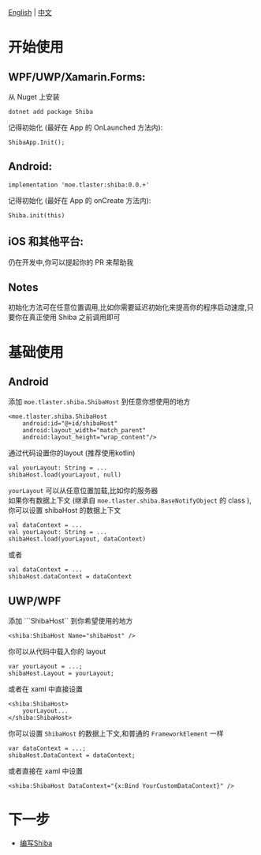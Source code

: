 [English](GettingStart.md) | [中文](GettingStart.zh.md)  
# 开始使用

## WPF/UWP/Xamarin.Forms:
从 Nuget 上安装
```
dotnet add package Shiba
```
记得初始化 (最好在 App 的 OnLaunched 方法内):  
```
ShibaApp.Init();
```

## Android:
```
implementation 'moe.tlaster:shiba:0.0.+'
```
记得初始化 (最好在 App 的 onCreate 方法内):  
```
Shiba.init(this)
```
## iOS 和其他平台:
仍在开发中,你可以提起你的 PR 来帮助我

## Notes
初始化方法可在任意位置调用,比如你需要延迟初始化来提高你的程序启动速度,只要你在真正使用 Shiba 之前调用即可

# 基础使用

## Android
添加 ```moe.tlaster.shiba.ShibaHost``` 到任意你想使用的地方
```
<moe.tlaster.shiba.ShibaHost
    android:id="@+id/shibaHost"
    android:layout_width="match_parent"
    android:layout_height="wrap_content"/>
```
通过代码设置你的layout (推荐使用kotlin)
```
val yourLayout: String = ...
shibaHost.load(yourLayout, null)
```
```yourLayout``` 可以从任意位置加载,比如你的服务器  
如果你有数据上下文 (继承自 ```moe.tlaster.shiba.BaseNotifyObject``` 的 class ), 你可以设置 shibaHost 的数据上下文
```
val dataContext = ...
val yourLayout: String = ...
shibaHost.load(yourLayout, dataContext)
```
或者
```
val dataContext = ...
shibaHost.dataContext = dataContext 
```

## UWP/WPF
添加 ```ShibaHost`` 到你希望使用的地方
```
<shiba:ShibaHost Name="shibaHost" />
```
你可以从代码中载入你的 layout
```
var yourLayout = ...;
shibaHost.Layout = yourLayout;
```
或者在 xaml 中直接设置
```
<shiba:ShibaHost>
    yourLayout...
</shiba:ShibaHost>
```
你可以设置 ```ShibaHost``` 的数据上下文,和普通的 ```FrameworkElement``` 一样  
```
var dataContext = ...;
shibaHost.DataContext = dataContext;
```
或者直接在 xaml 中设置
```
<shiba:ShibaHost DataContext="{x:Bind YourCustomDataContext}" />
```

# 下一步
- [编写Shiba](WritingShiba.zh.md)